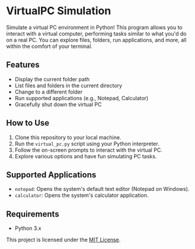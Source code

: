 # VirtualPC Simulation

Simulate a virtual PC environment in Python! This program allows you to interact with a virtual computer, performing tasks similar to what you'd do on a real PC. You can explore files, folders, run applications, and more, all within the comfort of your terminal.

## Features

- Display the current folder path
- List files and folders in the current directory
- Change to a different folder
- Run supported applications (e.g., Notepad, Calculator)
- Gracefully shut down the virtual PC

## How to Use

1. Clone this repository to your local machine.
2. Run the `virtual_pc.py` script using your Python interpreter.
3. Follow the on-screen prompts to interact with the virtual PC.
4. Explore various options and have fun simulating PC tasks.

## Supported Applications

- `notepad`: Opens the system's default text editor (Notepad on Windows).
- `calculator`: Opens the system's calculator application.

## Requirements

- Python 3.x



This project is licensed under the [MIT License](LICENSE).

